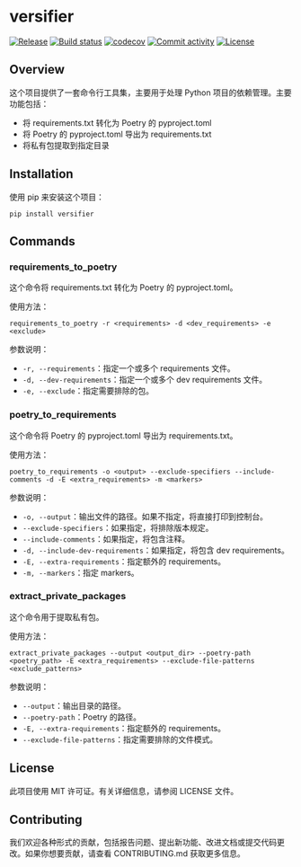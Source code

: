 # versifier

[![Release](https://img.shields.io/github/v/release/mrlyc/versifier)](https://img.shields.io/github/v/release/mrlyc/versifier)
[![Build status](https://img.shields.io/github/actions/workflow/status/mrlyc/versifier/main.yml?branch=main)](https://github.com/mrlyc/versifier/actions/workflows/main.yml?query=branch%3Amain)
[![codecov](https://codecov.io/gh/mrlyc/versifier/branch/main/graph/badge.svg)](https://codecov.io/gh/mrlyc/versifier)
[![Commit activity](https://img.shields.io/github/commit-activity/m/mrlyc/versifier)](https://img.shields.io/github/commit-activity/m/mrlyc/versifier)
[![License](https://img.shields.io/github/license/mrlyc/versifier)](https://img.shields.io/github/license/mrlyc/versifier)

## Overview

这个项目提供了一套命令行工具集，主要用于处理 Python 项目的依赖管理。主要功能包括：
- 将 requirements.txt 转化为 Poetry 的 pyproject.toml
- 将 Poetry 的 pyproject.toml 导出为 requirements.txt
- 将私有包提取到指定目录

## Installation

使用 pip 来安装这个项目：

```shell
pip install versifier
```

## Commands

### requirements_to_poetry

这个命令将 requirements.txt 转化为 Poetry 的 pyproject.toml。

使用方法：

```shell
requirements_to_poetry -r <requirements> -d <dev_requirements> -e <exclude>
```

参数说明：

- `-r, --requirements`：指定一个或多个 requirements 文件。
- `-d, --dev-requirements`：指定一个或多个 dev requirements 文件。
- `-e, --exclude`：指定需要排除的包。

### poetry_to_requirements

这个命令将 Poetry 的 pyproject.toml 导出为 requirements.txt。

使用方法：

```shell
poetry_to_requirements -o <output> --exclude-specifiers --include-comments -d -E <extra_requirements> -m <markers>
```

参数说明：

- `-o, --output`：输出文件的路径。如果不指定，将直接打印到控制台。
- `--exclude-specifiers`：如果指定，将排除版本规定。
- `--include-comments`：如果指定，将包含注释。
- `-d, --include-dev-requirements`：如果指定，将包含 dev requirements。
- `-E, --extra-requirements`：指定额外的 requirements。
- `-m, --markers`：指定 markers。

### extract_private_packages

这个命令用于提取私有包。

使用方法：

```shell
extract_private_packages --output <output_dir> --poetry-path <poetry_path> -E <extra_requirements> --exclude-file-patterns <exclude_patterns>
```

参数说明：

- `--output`：输出目录的路径。
- `--poetry-path`：Poetry 的路径。
- `-E, --extra-requirements`：指定额外的 requirements。
- `--exclude-file-patterns`：指定需要排除的文件模式。

## License

此项目使用 MIT 许可证。有关详细信息，请参阅 LICENSE 文件。

## Contributing

我们欢迎各种形式的贡献，包括报告问题、提出新功能、改进文档或提交代码更改。如果你想要贡献，请查看 CONTRIBUTING.md 获取更多信息。